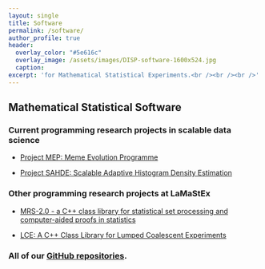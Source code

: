 ```yaml
---
layout: single
title: Software
permalink: /software/
author_profile: true
header:
  overlay_color: "#5e616c"
  overlay_image: /assets/images/DISP-software-1600x524.jpg
  caption: 
excerpt: 'for Mathematical Statistical Experiments.<br /><br /><br />'
---
```


## Mathematical Statistical Software

### Current programming research projects in scalable data science

* [Project MEP: Meme Evolution Programme](https://lamastex.github.io/scalable-data-science/sds/research/mep/)

* [Project SAHDE: Scalable Adaptive Histogram Density Estimation](https://lamastex.github.io/scalable-data-science/sds/research/densityEstimation/sahde/)


### Other programming research projects at LaMaStEx


* [MRS-2.0 - a C++ class library for statistical set processing and computer-aided proofs in statistics](https://github.com/lamastex/mrs2)

* [LCE: A C++ Class Library for Lumped Coalescent Experiments](https://github.com/lamastex/lce)


### All of our [GitHub repositories](https://github.com/lamastex?tab=repositories). 
 





 
